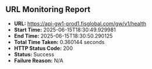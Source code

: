 ## URL Monitoring Report

- **URL:** https://api-gw1-prod1.fisglobal.com/gw/v1/health
- **Start Time:** 2025-06-15T18:30:49.929981
- **End Time:** 2025-06-15T18:30:50.290125
- **Total Time Taken:** 0.360144 seconds
- **HTTP Status Code:** 200
- **Status:** Success
- **Failure Reason:** N/A
